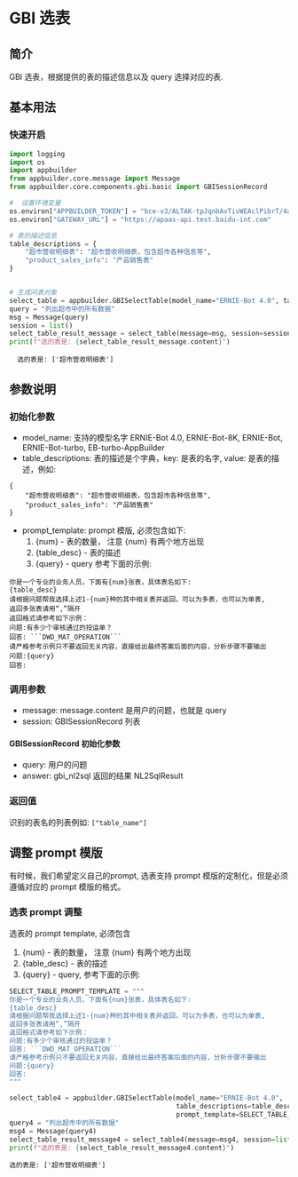 # GBI 选表

## 简介
GBI 选表，根据提供的表的描述信息以及 query 选择对应的表.

## 基本用法

### 快速开启



```python
import logging
import os
import appbuilder
from appbuilder.core.message import Message
from appbuilder.core.components.gbi.basic import GBISessionRecord

#  设置环境变量
os.environ["APPBUILDER_TOKEN"] = "bce-v3/ALTAK-tpJqnbAvTivWEAclPibrT/4ac0ef025903f00e9252a0c41b803b41372a4862"
os.environ["GATEWAY_URL"] = "https://apaas-api.test.baidu-int.com"

# 表的描述信息
table_descriptions = {
    "超市营收明细表": "超市营收明细表，包含超市各种信息等",
    "product_sales_info": "产品销售表"
}


# 生成问表对象
select_table = appbuilder.GBISelectTable(model_name="ERNIE-Bot 4.0", table_descriptions=table_descriptions)
query = "列出超市中的所有数据"
msg = Message(query)
session = list()
select_table_result_message = select_table(message=msg, session=session)
print(f"选的表是: {select_table_result_message.content}")
```

      选的表是: ['超市营收明细表']


## 参数说明
### 初始化参数
- model_name: 支持的模型名字 ERNIE-Bot 4.0, ERNIE-Bot-8K, ERNIE-Bot, ERNIE-Bot-turbo, EB-turbo-AppBuilder
- table_descriptions: 表的描述是个字典，key: 是表的名字, value: 是表的描述，例如:

```
{
    "超市营收明细表": "超市营收明细表，包含超市各种信息等",
    "product_sales_info": "产品销售表"
}
```
- prompt_template: prompt 模版, 必须包含如下:
  1. {num} - 表的数量， 注意 {num} 有两个地方出现
  2. {table_desc} - 表的描述
  3. {query} - query
  参考下面的示例:

```
你是一个专业的业务人员，下面有{num}张表，具体表名如下:
{table_desc}
请根据问题帮我选择上述1-{num}种的其中相关表并返回，可以为多表，也可以为单表,
返回多张表请用“,”隔开
返回格式请参考如下示例：
问题:有多少个审核通过的投运单？
回答: ```DWD_MAT_OPERATION```
请严格参考示例只不要返回无关内容，直接给出最终答案后面的内容，分析步骤不要输出
问题:{query}
回答:
```
     
### 调用参数
- message: message.content 是用户的问题，也就是 query
- session: GBISessionRecord 列表

#### GBISessionRecord 初始化参数
- query: 用户的问题
- answer: gbi_nl2sql 返回的结果 NL2SqlResult
  
### 返回值
识别的表名的列表例如:
`["table_name"]`

## 调整 prompt 模版
有时候，我们希望定义自己的prompt, 选表支持 prompt 模版的定制化，但是必须遵循对应的 prompt 模版的格式。

### 选表 prompt 调整
选表的 prompt template, 必须包含 
1. {num} - 表的数量， 注意 {num} 有两个地方出现
2. {table_desc} - 表的描述
3. {query} - query, 参考下面的示例:


```python
SELECT_TABLE_PROMPT_TEMPLATE = """
你是一个专业的业务人员，下面有{num}张表，具体表名如下:
{table_desc}
请根据问题帮我选择上述1-{num}种的其中相关表并返回，可以为多表，也可以为单表,
返回多张表请用“,”隔开
返回格式请参考如下示例：
问题:有多少个审核通过的投运单？
回答: ```DWD_MAT_OPERATION```
请严格参考示例只不要返回无关内容，直接给出最终答案后面的内容，分析步骤不要输出
问题:{query}
回答:
"""
```


```python
select_table4 = appbuilder.GBISelectTable(model_name="ERNIE-Bot 4.0", 
                                          table_descriptions=table_descriptions,
                                          prompt_template=SELECT_TABLE_PROMPT_TEMPLATE)
query4 = "列出超市中的所有数据"
msg4 = Message(query4)
select_table_result_message4 = select_table4(message=msg4, session=list())
print(f"选的表是: {select_table_result_message4.content}")
```

    选的表是: ['超市营收明细表']

